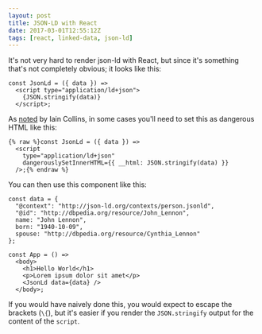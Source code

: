 ```yaml
---
layout: post
title: JSON-LD with React
date: 2017-03-01T12:55:12Z
tags: [react, linked-data, json-ld]
---
```


It's not very hard to render json-ld with React, but since it's something that's not completely obvious; it looks like this:

```
const JsonLd = ({ data }) =>
  <script type="application/ld+json">
    {JSON.stringify(data)}
  </script>;
```

As [noted](#comment-3255424415) by Iain Collins, in some cases you'll need to set this as dangerous HTML like this:

```
{% raw %}const JsonLd = ({ data }) =>
  <script
    type="application/ld+json"
    dangerouslySetInnerHTML={{ __html: JSON.stringify(data) }}
  />;{% endraw %}
```

You can then use this component like this:

```
const data = {
  "@context": "http://json-ld.org/contexts/person.jsonld",
  "@id": "http://dbpedia.org/resource/John_Lennon",
  name: "John Lennon",
  born: "1940-10-09",
  spouse: "http://dbpedia.org/resource/Cynthia_Lennon"
};

const App = () =>
  <body>
    <h1>Hello World</h1>
    <p>Lorem ipsum dolor sit amet</p>
    <JsonLd data={data} />
  </body>;
```

If you would have naively done this, you would expect to escape the brackets (`\{`), but it's easier if you render the `JSON.stringify` output for the content of the `script`.
